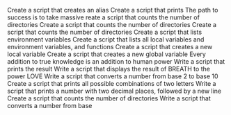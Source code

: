 Create a script that creates an alias
Create a script that prints
The path to success is to take massive
reate a script that counts the number of directories
Create a script that counts the number of directories
Create a script that counts the number of directories
Create a script that lists environment variables
Create a script that lists all local variables and environment variables, and functions
Create a script that creates a new local variable
Create a script that creates a new global variable
Every addition to true knowledge is an addition to human power
Write a script that prints the result
Write a script that displays the result of BREATH to the power LOVE
Write a script that converts a number from base 2 to base 10
Create a script that prints all possible combinations of two letters
Write a script that prints a number with two decimal places, followed by a new line
Create a script that counts the number of directories
Write a script that converts a number from base
